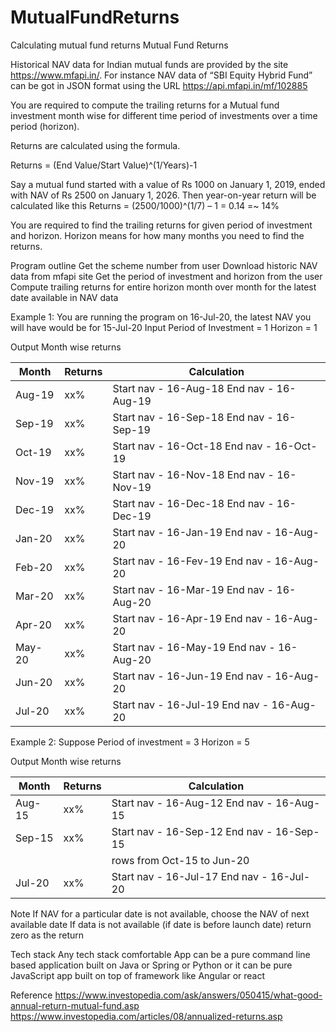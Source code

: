 # MutualFundReturns
Calculating mutual fund returns
Mutual Fund Returns

Historical NAV data for Indian mutual funds are provided by the site https://www.mfapi.in/. For instance NAV data of “SBI Equity Hybrid Fund” can be got in JSON format using the URL https://api.mfapi.in/mf/102885


You are required to compute the trailing returns for a Mutual fund investment month wise for different time period of investments over a time period (horizon). 

Returns are calculated using the formula.

Returns = (End Value/Start Value)^(1/Years)-1


Say a mutual fund started with a value of Rs 1000 on January 1, 2019, ended with NAV of Rs 2500 on January 1, 2026.
Then year-on-year return will be calculated like this
Returns = (2500/1000)^(1/7) – 1 = 0.14 =~ 14%
 
You are required to find the trailing returns for given period of investment and horizon. Horizon means for how many months you need to find the returns.
 
Program outline
Get the scheme number from user
Download historic NAV data from mfapi site
Get the period of investment and horizon from the user
Compute trailing returns for entire horizon month over month for the latest date available in NAV data
 
Example 1:
You are running the program on 16-Jul-20, the latest NAV you will have would be for 15-Jul-20
Input
Period of Investment = 1 
Horizon = 1
 
Output
Month wise returns

| Month  | Returns   | Calculation   |
|---|---|---|
| Aug-19  |xx%   |Start nav - 16-Aug-18 End nav - 16-Aug-19   |
| Sep-19  |xx%   |Start nav - 16-Sep-18 End nav - 16-Sep-19   |
| Oct-19  |xx%   |Start nav - 16-Oct-18 End nav - 16-Oct-19   |
| Nov-19  |xx%   |Start nav - 16-Nov-18 End nav - 16-Nov-19   |
| Dec-19  |xx%   |Start nav - 16-Dec-18 End nav - 16-Dec-19   |
| Jan-20  |xx%   |Start nav - 16-Jan-19 End nav - 16-Aug-20   |
| Feb-20  |xx%   |Start nav - 16-Fev-19 End nav - 16-Aug-20   |
| Mar-20  |xx%   |Start nav - 16-Mar-19 End nav - 16-Aug-20   |
| Apr-20  |xx%   |Start nav - 16-Apr-19 End nav - 16-Aug-20   |
| May-20  |xx%   |Start nav - 16-May-19 End nav - 16-Aug-20   |
| Jun-20  |xx%   |Start nav - 16-Jun-19 End nav - 16-Aug-20   |
| Jul-20  |xx%   |Start nav - 16-Jul-19 End nav - 16-Aug-20   |

Example 2:
Suppose
Period of investment = 3
Horizon = 5

Output
Month wise returns

| Month  | Returns   | Calculation   |
|---|---|---|
| Aug-15  |xx%   |Start nav - 16-Aug-12 End nav - 16-Aug-15   |
| Sep-15  |xx%   |Start nav - 16-Sep-12 End nav - 16-Sep-15   |
|         |      |              rows from Oct-15 to Jun-20   |
| Jul-20  |xx%   |Start nav - 16-Jul-17 End nav - 16-Jul-20   |


Note
If NAV for a particular date is not available, choose the NAV of next available date
If data is not available (if date is before launch date) return zero as the return

Tech stack
Any tech stack comfortable
App can be a pure command line based application built on Java or Spring or Python or it can be pure JavaScript app built on top of framework like Angular or react

Reference
https://www.investopedia.com/ask/answers/050415/what-good-annual-return-mutual-fund.asp
https://www.investopedia.com/articles/08/annualized-returns.asp

